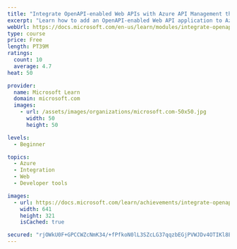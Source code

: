 ```yaml
---
title: "Integrate OpenAPI-enabled Web APIs with Azure API Management through Visual Studio"
excerpt: "Learn how to add an OpenAPI-enabled Web API application to Azure API Management through Visual Studio."
webUrl: https://docs.microsoft.com/en-us/learn/modules/integrate-openapi-enabled-web-api-with-apim-and-visual-studio/
type: course
price: Free
length: PT39M
ratings:
  count: 10
  average: 4.7
heat: 50

provider:
  name: Microsoft Learn
  domain: microsoft.com
  images:
    - url: /assets/images/organizations/microsoft.com-50x50.jpg
      width: 50
      height: 50

levels:
  - Beginner

topics:
  - Azure
  - Integration
  - Web
  - Developer tools

images:
  - url: https://docs.microsoft.com/learn/achievements/integrate-openapi-enabled-web-api-with-apim-and-visual-studio-social.png
    width: 641
    height: 321
    isCached: true

secured: "rjOWkU0F+GPCCWZcNmK34/+fPfkoN0lL3SZcLG37qqzbEGjPVWJDv4OTIKl8EzCNGkNWINVjsYcA+PAZ1TQdmUdLnHjlPBq4fFbplqVq0db+oGxaOYrx7rE+pWcNDJ6Dh2kDuj2PXMc+M2DzHnq+QHzkg3qyeINBRaywFxPD1SUlJIi2aXY2tXakMnwPI2Boy+D+KI82m8nQC9hJ99Fjzhzvi4b4bdaMhrQPo9LogsoX5nn9djvdLIQ/ep47sZB4XM2blMAbgxHUwt5UqqDUM79u5Lf60B1lvk4YI66psupiZOTaw1tlGrK75DWapG6B9lYeJYW0uK03NwbqKFr6a8srg8fnm65TsVVcGth3j1nab0EQc9m1yrfrT2ELgRHa6YsYcE/J/q8jJw+3hVQ0XuJsCv2B9u+9U5unOfkj7dc=;siWHk6Iho3H9On5gsZ31Jw=="
---
```


